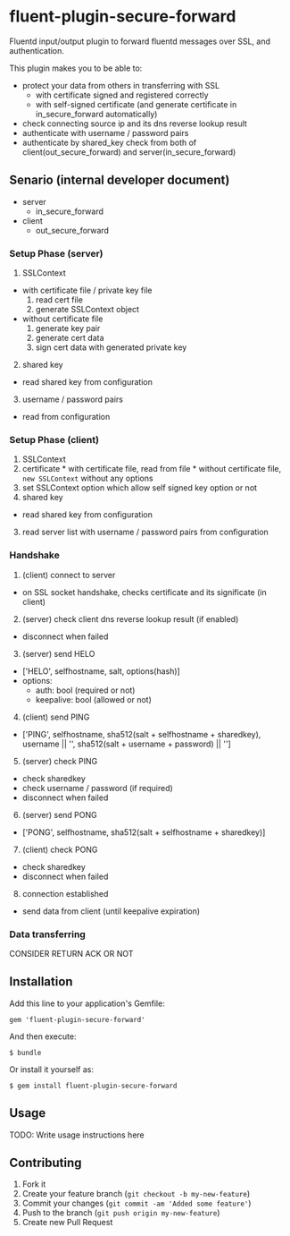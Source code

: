 # fluent-plugin-secure-forward

Fluentd input/output plugin to forward fluentd messages over SSL, and authentication.

This plugin makes you to be able to:

 * protect your data from others in transferring with SSL
   * with certificate signed and registered correctly
   * with self-signed certificate (and generate certificate in in\_secure\_forward automatically)
 * check connecting source ip and its dns reverse lookup result
 * authenticate with username / password pairs
 * authenticate by shared_key check from both of client(out\_secure\_forward) and server(in\_secure\_forward)

## Senario (internal developer document)

* server
  * in\_secure\_forward
* client
  * out\_secure\_forward

### Setup Phase (server)

1. SSLContext
  * with certificate file / private key file
    1. read cert file
    2. generate SSLContext object
  * without certificate file
    1. generate key pair
    2. generate cert data
    3. sign cert data with generated private key
2. shared key
  * read shared key from configuration
3. username / password pairs
  * read from configuration

### Setup Phase (client)

1. SSLContext
  1. certificate
    * with certificate file, read from file
    * without certificate file, `new SSLContext` without any options
  2. set SSLContext option which allow self signed key option or not
2. shared key
  * read shared key from configuration
3. read server list with username / password pairs from configuration

### Handshake

1. (client) connect to server
  * on SSL socket handshake, checks certificate and its significate (in client)
2. (server) check client dns reverse lookup result (if enabled)
  * disconnect when failed
3. (server) send HELO
  * ['HELO', selfhostname, salt, options(hash)]
  * options:
    * auth: bool (required or not)
    * keepalive: bool (allowed or not)
4. (client) send PING
  * ['PING', selfhostname, sha512(salt + selfhostname + sharedkey), username || '', sha512(salt + username + password) || '']
5. (server) check PING
  * check sharedkey
  * check username / password (if required)
  * disconnect when failed
6. (server) send PONG
  * ['PONG', selfhostname, sha512(salt + selfhostname + sharedkey)]
7. (client) check PONG
  * check sharedkey
  * disconnect when failed
8. connection established
  * send data from client (until keepalive expiration)

### Data transferring

CONSIDER RETURN ACK OR NOT

## Installation

Add this line to your application's Gemfile:

    gem 'fluent-plugin-secure-forward'

And then execute:

    $ bundle

Or install it yourself as:

    $ gem install fluent-plugin-secure-forward

## Usage

TODO: Write usage instructions here

## Contributing

1. Fork it
2. Create your feature branch (`git checkout -b my-new-feature`)
3. Commit your changes (`git commit -am 'Added some feature'`)
4. Push to the branch (`git push origin my-new-feature`)
5. Create new Pull Request
